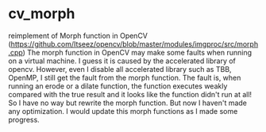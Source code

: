 # cv_morph
reimplement of Morph function in OpenCV (https://github.com/Itseez/opencv/blob/master/modules/imgproc/src/morph.cpp)
The morph function in OpenCV may make some faults when running on a virtual machine. I guess it is caused by the accelerated library of opencv. However, even I disable all accelerated library such as TBB, OpenMP, I still get the fault from the morph function. The fault is, when running an erode or a dilate function, the function executes weakly compared with the true result and it looks like the function didn't run at all!
So I have no way but rewrite the morph function. But now I haven't made any optimization. I would update this morph functions as I made some progress.

